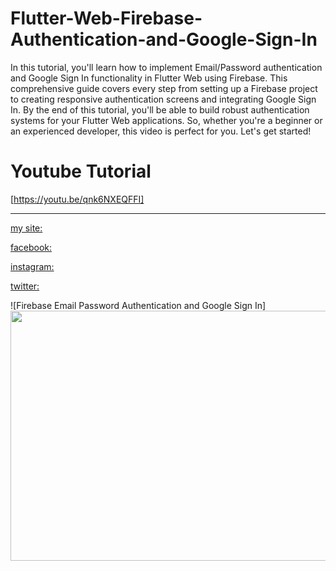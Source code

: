 # Flutter-Web-Firebase-Authentication-and-Google-Sign-In
In this tutorial, you'll learn how to implement Email/Password authentication and Google Sign In functionality in Flutter Web using Firebase. This comprehensive guide covers every step from setting up a Firebase project to creating responsive authentication screens and integrating Google Sign In. By the end of this tutorial, you'll be able to build robust authentication systems for your Flutter Web applications. So, whether you're a beginner or an experienced developer, this video is perfect for you. Let's get started!

# Youtube Tutorial

[https://youtu.be/qnk6NXEQFFI]

_________________________

[my site:](https://brhomapps.blogspot.com/)

[facebook:](https://www.facebook.com/appsmaker1)

[instagram:](https://www.instagram.com/appsmaker_/)

[twitter:](https://twitter.com/AppsMaker_)



![Firebase Email Password Authentication and Google Sign In]
<img src="https://github.com/brhomapps/Flutter-Web-Firebase-Authentication-and-Google-Sign-In/assets/69330783/de4247ef-e656-4533-ac0d-4899fa6d923b" width="1400" height="400">



